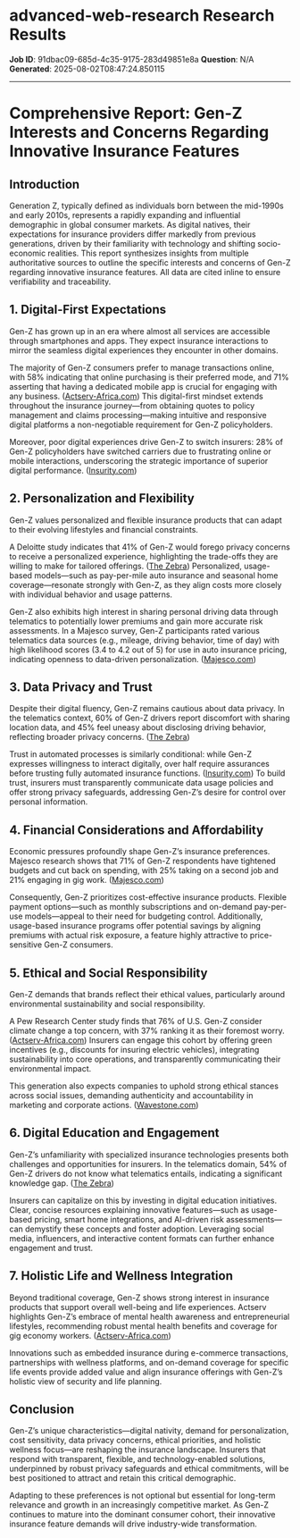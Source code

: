 # advanced-web-research Research Results

**Job ID**: 91dbac09-685d-4c35-9175-283d49851e8a
**Question**: N/A
**Generated**: 2025-08-02T08:47:24.850115

---

# Comprehensive Report: Gen-Z Interests and Concerns Regarding Innovative Insurance Features

## Introduction
Generation Z, typically defined as individuals born between the mid-1990s and early 2010s, represents a rapidly expanding and influential demographic in global consumer markets. As digital natives, their expectations for insurance providers differ markedly from previous generations, driven by their familiarity with technology and shifting socio-economic realities. This report synthesizes insights from multiple authoritative sources to outline the specific interests and concerns of Gen-Z regarding innovative insurance features. All data are cited inline to ensure verifiability and traceability.

## 1. Digital-First Expectations

Gen-Z has grown up in an era where almost all services are accessible through smartphones and apps. They expect insurance interactions to mirror the seamless digital experiences they encounter in other domains.

The majority of Gen-Z consumers prefer to manage transactions online, with 58% indicating that online purchasing is their preferred mode, and 71% asserting that having a dedicated mobile app is crucial for engaging with any business. ([Actserv-Africa.com](https://actserv-africa.com/wp-content/uploads/2024/09/Generation-Z-Redefining-Insurance-Demands-1.pdf))  This digital-first mindset extends throughout the insurance journey—from obtaining quotes to policy management and claims processing—making intuitive and responsive digital platforms a non-negotiable requirement for Gen-Z policyholders.

Moreover, poor digital experiences drive Gen-Z to switch insurers: 28% of Gen-Z policyholders have switched carriers due to frustrating online or mobile interactions, underscoring the strategic importance of superior digital performance. ([Insurity.com](https://insurity.com/press-release/1-4-gen-z-policyholders-have-switched-insurers-due-poor-digital-experiences-insurity))

## 2. Personalization and Flexibility

Gen-Z values personalized and flexible insurance products that can adapt to their evolving lifestyles and financial constraints.

A Deloitte study indicates that 41% of Gen-Z would forego privacy concerns to receive a personalized experience, highlighting the trade-offs they are willing to make for tailored offerings. ([The Zebra](https://www.thezebra.com/resources/driving/telematics-driver-survey)) Personalized, usage-based models—such as pay-per-mile auto insurance and seasonal home coverage—resonate strongly with Gen-Z, as they align costs more closely with individual behavior and usage patterns.

Gen-Z also exhibits high interest in sharing personal driving data through telematics to potentially lower premiums and gain more accurate risk assessments. In a Majesco survey, Gen-Z participants rated various telematics data sources (e.g., mileage, driving behavior, time of day) with high likelihood scores (3.4 to 4.2 out of 5) for use in auto insurance pricing, indicating openness to data-driven personalization. ([Majesco.com](https://www.majesco.com/blog/gen-z-and-millennial-buyer-insurance-trends-point-to-the-importance-of-data-ai-technologies))

## 3. Data Privacy and Trust

Despite their digital fluency, Gen-Z remains cautious about data privacy. In the telematics context, 60% of Gen-Z drivers report discomfort with sharing location data, and 45% feel uneasy about disclosing driving behavior, reflecting broader privacy concerns. ([The Zebra](https://www.thezebra.com/resources/driving/telematics-driver-survey))

Trust in automated processes is similarly conditional: while Gen-Z expresses willingness to interact digitally, over half require assurances before trusting fully automated insurance functions. ([Insurity.com](https://insurity.com/press-release/1-4-gen-z-policyholders-have-switched-insurers-due-poor-digital-experiences-insurity))  To build trust, insurers must transparently communicate data usage policies and offer strong privacy safeguards, addressing Gen-Z’s desire for control over personal information.

## 4. Financial Considerations and Affordability

Economic pressures profoundly shape Gen-Z’s insurance preferences. Majesco research shows that 71% of Gen-Z respondents have tightened budgets and cut back on spending, with 25% taking on a second job and 21% engaging in gig work. ([Majesco.com](https://www.majesco.com/blog/gen-z-and-millennial-buyer-insurance-trends-point-to-the-importance-of-data-ai-technologies))

Consequently, Gen-Z prioritizes cost-effective insurance products. Flexible payment options—such as monthly subscriptions and on-demand pay-per-use models—appeal to their need for budgeting control. Additionally, usage-based insurance programs offer potential savings by aligning premiums with actual risk exposure, a feature highly attractive to price-sensitive Gen-Z consumers.

## 5. Ethical and Social Responsibility

Gen-Z demands that brands reflect their ethical values, particularly around environmental sustainability and social responsibility.

A Pew Research Center study finds that 76% of U.S. Gen-Z consider climate change a top concern, with 37% ranking it as their foremost worry. ([Actserv-Africa.com](https://actserv-africa.com/wp-content/uploads/2024/09/Generation-Z-Redefining-Insurance-Demands-1.pdf))  Insurers can engage this cohort by offering green incentives (e.g., discounts for insuring electric vehicles), integrating sustainability into core operations, and transparently communicating their environmental impact.

This generation also expects companies to uphold strong ethical stances across social issues, demanding authenticity and accountability in marketing and corporate actions. ([Wavestone.com](https://wwb.wavestone.com/en/blog/insurance-generation-z-drives-the-shift-toward-flexibility-individuality-and-ethics))

## 6. Digital Education and Engagement

Gen-Z’s unfamiliarity with specialized insurance technologies presents both challenges and opportunities for insurers. In the telematics domain, 54% of Gen-Z drivers do not know what telematics entails, indicating a significant knowledge gap. ([The Zebra](https://www.thezebra.com/resources/driving/telematics-driver-survey))

Insurers can capitalize on this by investing in digital education initiatives. Clear, concise resources explaining innovative features—such as usage-based pricing, smart home integrations, and AI-driven risk assessments—can demystify these concepts and foster adoption. Leveraging social media, influencers, and interactive content formats can further enhance engagement and trust.

## 7. Holistic Life and Wellness Integration

Beyond traditional coverage, Gen-Z shows strong interest in insurance products that support overall well-being and life experiences. Actserv highlights Gen-Z’s embrace of mental health awareness and entrepreneurial lifestyles, recommending robust mental health benefits and coverage for gig economy workers. ([Actserv-Africa.com](https://actserv-africa.com/wp-content/uploads/2024/09/Generation-Z-Redefining-Insurance-Demands-1.pdf))

Innovations such as embedded insurance during e-commerce transactions, partnerships with wellness platforms, and on-demand coverage for specific life events provide added value and align insurance offerings with Gen-Z’s holistic view of security and life planning.

## Conclusion
Gen-Z’s unique characteristics—digital nativity, demand for personalization, cost sensitivity, data privacy concerns, ethical priorities, and holistic wellness focus—are reshaping the insurance landscape. Insurers that respond with transparent, flexible, and technology-enabled solutions, underpinned by robust privacy safeguards and ethical commitments, will be best positioned to attract and retain this critical demographic.

Adapting to these preferences is not optional but essential for long-term relevance and growth in an increasingly competitive market. As Gen-Z continues to mature into the dominant consumer cohort, their innovative insurance feature demands will drive industry-wide transformation.
